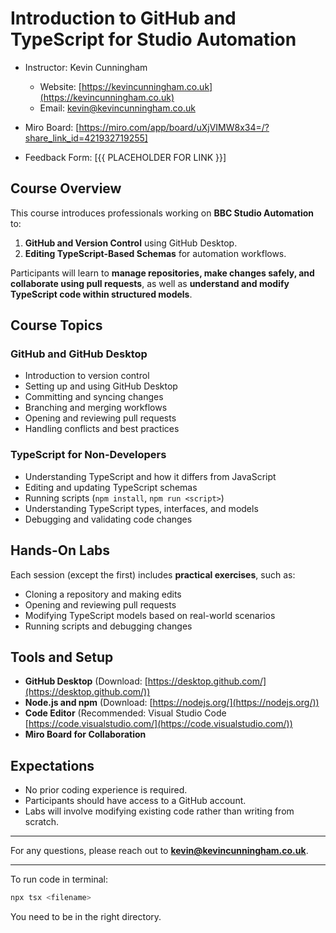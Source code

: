 # Introduction to GitHub and TypeScript for Studio Automation

- Instructor: Kevin Cunningham
  - Website: [https://kevincunningham.co.uk](https://kevincunningham.co.uk)
  - Email: kevin@kevincunningham.co.uk

- Miro Board: [https://miro.com/app/board/uXjVIMW8x34=/?share_link_id=421932719255]
- Feedback Form: [{{ PLACEHOLDER FOR LINK }}]

## Course Overview

This course introduces professionals working on **BBC Studio Automation** to:

1. **GitHub and Version Control** using GitHub Desktop.
2. **Editing TypeScript-Based Schemas** for automation workflows.

Participants will learn to **manage repositories, make changes safely, and collaborate using pull requests**, as well as **understand and modify TypeScript code within structured models**.

## Course Topics

### **GitHub and GitHub Desktop**

- Introduction to version control
- Setting up and using GitHub Desktop
- Committing and syncing changes
- Branching and merging workflows
- Opening and reviewing pull requests
- Handling conflicts and best practices

### **TypeScript for Non-Developers**

- Understanding TypeScript and how it differs from JavaScript
- Editing and updating TypeScript schemas
- Running scripts (`npm install`, `npm run <script>`)
- Understanding TypeScript types, interfaces, and models
- Debugging and validating code changes

## Hands-On Labs

Each session (except the first) includes **practical exercises**, such as:

- Cloning a repository and making edits
- Opening and reviewing pull requests
- Modifying TypeScript models based on real-world scenarios
- Running scripts and debugging changes

## Tools and Setup

- **GitHub Desktop** (Download: [https://desktop.github.com/](https://desktop.github.com/))
- **Node.js and npm** (Download: [https://nodejs.org/](https://nodejs.org/))
- **Code Editor** (Recommended: Visual Studio Code [https://code.visualstudio.com/](https://code.visualstudio.com/))
- **Miro Board for Collaboration**

## Expectations

- No prior coding experience is required.
- Participants should have access to a GitHub account.
- Labs will involve modifying existing code rather than writing from scratch.

---

For any questions, please reach out to **kevin@kevincunningham.co.uk**.

---

To run code in terminal:

```bash
npx tsx <filename>
```

You need to be in the right directory.